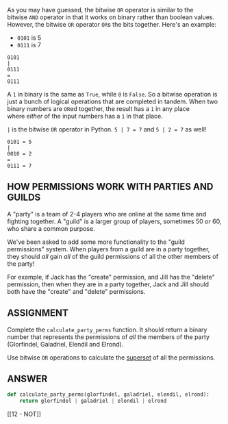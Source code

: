 As you may have guessed, the bitwise `OR` operator is similar to the bitwise `AND` operator in that it works on binary rather than boolean values. However, the bitwise `OR` operator `OR`s the bits together. Here's an example:

- `0101` is 5
- `0111` is 7

```
0101
|
0111
=
0111
```

A `1` in binary is the same as `True`, while `0` is `False`. So a bitwise operation is just a bunch of logical operations that are completed in tandem. When two binary numbers are `OR`ed together, the result has a `1` in any place where _either_ of the input numbers has a `1` in that place.

`|` is the bitwise `OR` operator in Python. `5 | 7 = 7` and `5 | 2 = 7` as well!

```
0101 = 5
|
0010 = 2
=
0111 = 7
```
## HOW PERMISSIONS WORK WITH PARTIES AND GUILDS

A "party" is a team of 2-4 players who are online at the same time and fighting together. A "guild" is a larger group of players, sometimes 50 or 60, who share a common purpose.

We've been asked to add some more functionality to the "guild permissions" system. When players from a guild are in a party together, they should _all_ gain _all_ of the guild permissions of all the other members of the party!

For example, if Jack has the "create" permission, and Jill has the "delete" permission, then when they are in a party together, Jack and Jill should both have the "create" and "delete" permissions.

## ASSIGNMENT

Complete the `calculate_party_perms` function. It should return a binary number that represents the permissions of _all_ the members of the party (Glorfindel, Galadriel, Elendil and Elrond).

Use bitwise `OR` operations to calculate the [superset](https://www.youtube.com/watch?v=1wsF9GpGd00) of all the permissions.

## ANSWER

```python
def calculate_party_perms(glorfindel, galadriel, elendil, elrond):
    return glorfindel | galadriel | elendil | elrond
```

[[12 - NOT]]